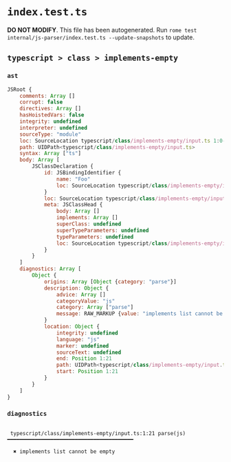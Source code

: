 # `index.test.ts`

**DO NOT MODIFY**. This file has been autogenerated. Run `rome test internal/js-parser/index.test.ts --update-snapshots` to update.

## `typescript > class > implements-empty`

### `ast`

```javascript
JSRoot {
	comments: Array []
	corrupt: false
	directives: Array []
	hasHoistedVars: false
	integrity: undefined
	interpreter: undefined
	sourceType: "module"
	loc: SourceLocation typescript/class/implements-empty/input.ts 1:0-3:0
	path: UIDPath<typescript/class/implements-empty/input.ts>
	syntax: Array ["ts"]
	body: Array [
		JSClassDeclaration {
			id: JSBindingIdentifier {
				name: "Foo"
				loc: SourceLocation typescript/class/implements-empty/input.ts 1:6-1:9 (Foo)
			}
			loc: SourceLocation typescript/class/implements-empty/input.ts 1:0-2:1
			meta: JSClassHead {
				body: Array []
				implements: Array []
				superClass: undefined
				superTypeParameters: undefined
				typeParameters: undefined
				loc: SourceLocation typescript/class/implements-empty/input.ts 1:0-2:1
			}
		}
	]
	diagnostics: Array [
		Object {
			origins: Array [Object {category: "parse"}]
			description: Object {
				advice: Array []
				categoryValue: "js"
				category: Array ["parse"]
				message: RAW_MARKUP {value: "implements list cannot be empty"}
			}
			location: Object {
				integrity: undefined
				language: "js"
				marker: undefined
				sourceText: undefined
				end: Position 1:21
				path: UIDPath<typescript/class/implements-empty/input.ts>
				start: Position 1:21
			}
		}
	]
}
```

### `diagnostics`

```

 typescript/class/implements-empty/input.ts:1:21 parse(js) ━━━━━━━━━━━━━━━━━━━━━━━━━━━━━━━━━━━━━━━━━

  ✖ implements list cannot be empty


```
